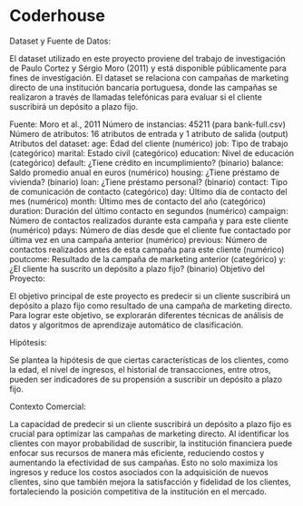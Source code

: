 # Coderhouse

Dataset y Fuente de Datos:

El dataset utilizado en este proyecto proviene del trabajo de investigación de Paulo Cortez y Sérgio Moro (2011) y está disponible públicamente para fines de investigación. El dataset se relaciona con campañas de marketing directo de una institución bancaria portuguesa, donde las campañas se realizaron a través de llamadas telefónicas para evaluar si el cliente suscribirá un depósito a plazo fijo.

Fuente: Moro et al., 2011
Número de instancias: 45211 (para bank-full.csv)
Número de atributos: 16 atributos de entrada y 1 atributo de salida (output)
Atributos del dataset:
age: Edad del cliente (numérico)
job: Tipo de trabajo (categórico)
marital: Estado civil (categórico)
education: Nivel de educación (categórico)
default: ¿Tiene crédito en incumplimiento? (binario)
balance: Saldo promedio anual en euros (numérico)
housing: ¿Tiene préstamo de vivienda? (binario)
loan: ¿Tiene préstamo personal? (binario)
contact: Tipo de comunicación de contacto (categórico)
day: Último día de contacto del mes (numérico)
month: Último mes de contacto del año (categórico)
duration: Duración del último contacto en segundos (numérico)
campaign: Número de contactos realizados durante esta campaña y para este cliente (numérico)
pdays: Número de días desde que el cliente fue contactado por última vez en una campaña anterior (numérico)
previous: Número de contactos realizados antes de esta campaña para este cliente (numérico)
poutcome: Resultado de la campaña de marketing anterior (categórico)
y: ¿El cliente ha suscrito un depósito a plazo fijo? (binario)
Objetivo del Proyecto:

El objetivo principal de este proyecto es predecir si un cliente suscribirá un depósito a plazo fijo como resultado de una campaña de marketing directo. Para lograr este objetivo, se explorarán diferentes técnicas de análisis de datos y algoritmos de aprendizaje automático de clasificación.

Hipótesis:

Se plantea la hipótesis de que ciertas características de los clientes, como la edad, el nivel de ingresos, el historial de transacciones, entre otros, pueden ser indicadores de su propensión a suscribir un depósito a plazo fijo.

Contexto Comercial:

La capacidad de predecir si un cliente suscribirá un depósito a plazo fijo es crucial para optimizar las campañas de marketing directo. Al identificar los clientes con mayor probabilidad de suscribir, la institución financiera puede enfocar sus recursos de manera más eficiente, reduciendo costos y aumentando la efectividad de sus campañas. Esto no solo maximiza los ingresos y reduce los costos asociados con la adquisición de nuevos clientes, sino que también mejora la satisfacción y fidelidad de los clientes, fortaleciendo la posición competitiva de la institución en el mercado.
